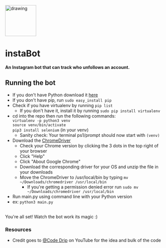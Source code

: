 <div><img src="https://upload.wikimedia.org/wikipedia/commons/thumb/e/e7/Instagram_logo_2016.svg/1200px-Instagram_logo_2016.svg.png" alt="drawing" width="100"/>

# instaBot 
**An Instagram bot that can track who unfollows an account.**


## Running the bot
- If you don't have Python download it [here](https://www.python.org/downloads/)
- If you don't have pip, run `sudo easy_install pip`
- Check if you have virtualenv by running `pip list`
  - If you don't have it, install it by running `sudo pip install virtualenv`
- cd into the repo then run the following commands: <br/>
`virtualenv -p python3 venv` <br/>
`source venv/bin/activate` <br/>
`pip3 install selenium` (in your venv)
  - Sanity check: Your terminal ps1/prompt should now start with `(venv)`
- Download the [ChromeDriver](https://chromedriver.chromium.org/downloads)
  - Check your Chrome version by clicking the 3 dots in the top right of your browser 
  - Click "Help"
  - Click "About Google Chrome"
  - Download the corresponding driver for your OS and unzip the file in your downloads
  - Move the ChromeDriver to /usr/local/bin by typing `mv ~/Downloads/chromedriver /usr/local/bin`
    - If you're getting a permission denied error run `sudo mv ~/Downloads/chromedriver /usr/local/bin`
 - Run main.py using command line with your Python version
  - ex: `python3 main.py` <br/>
  <br/>
 You're all set! Watch the bot work its magic :)

### Resources
  - Credit goes to [@Code Drip](https://www.youtube.com/watch?v=d2GBO_QjRlo&) on YouTube for the idea and bulk of the code
